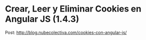 # Crear, Leer y Eliminar Cookies en Angular JS (1.4.3) 
Post: http://blog.nubecolectiva.com/cookies-con-angular-js/ 

